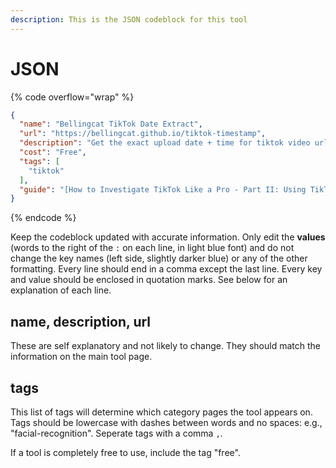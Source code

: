 ```yaml
---
description: This is the JSON codeblock for this tool
---
```


# JSON

{% code overflow="wrap" %}
```json
{
  "name": "Bellingcat TikTok Date Extract",
  "url": "https://bellingcat.github.io/tiktok-timestamp",
  "description": "Get the exact upload date + time for tiktok video urls",
  "cost": "Free",
  "tags": [
    "tiktok"
  ],
  "guide": "[How to Investigate TikTok Like a Pro - Part II: Using TikTok for Ukraine Research](https://www.bellingcat.com/resources/how-tos/2022/11/02/how-to-investigate-tiktok-using-tiktok-ukraine-research/) "
}
```
{% endcode %}

Keep the codeblock updated with accurate information. Only edit the **values** (words to the right of the `:` on each line, in light blue font) and do not change the key names (left side, slightly darker blue) or any of the other formatting. Every line should end in a comma except the last line. Every key and value should be enclosed in quotation marks. See below for an explanation of each line.&#x20;

## name, description, url

These are self explanatory and not likely to change. They should match the information on the main tool page.

## tags

This list of tags will determine which category pages the tool appears on. Tags should be lowercase with dashes between words and no spaces: e.g., "facial-recognition". Seperate tags with a comma `,`.

If a tool is completely free to use, include the tag "free".

